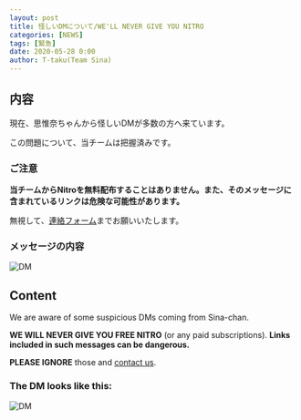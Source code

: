 ```yaml
---
layout: post
title: 怪しいDMについて/WE'LL NEVER GIVE YOU NITRO
categories: [NEWS]
tags: [緊急]
date: 2020-05-28 0:00
author: T-taku(Team Sina)
---
```


## 内容
現在、思惟奈ちゃんから怪しいDMが多数の方へ来ています。

この問題について、当チームは把握済みです。

### ご注意
**当チームからNitroを無料配布することはありません。また、そのメッセージに含まれているリンクは危険な可能性があります。**

無視して、<a class="a-orange" href="https://sina-chan-d.com/contact">連絡フォーム</a>までお願いいたします。

### メッセージの内容
<img src="https://gyazo.com/https://i.gyazo.com/e5bd9a997b0559bdf8f35e7fa875a849.png" alt="DM" />

## Content
We are aware of some suspicious DMs coming from Sina-chan.

**WE WILL NEVER GIVE YOU FREE NITRO** (or any paid subscriptions). **Links included in such messages can be dangerous.**

**PLEASE IGNORE** those and <a class="a-orange" href="https://sina-chan-d.com/contact"> contact us</a>.

### The DM looks like this:
<img src="https://gyazo.com/https://i.gyazo.com/e5bd9a997b0559bdf8f35e7fa875a849.png" alt="DM" />